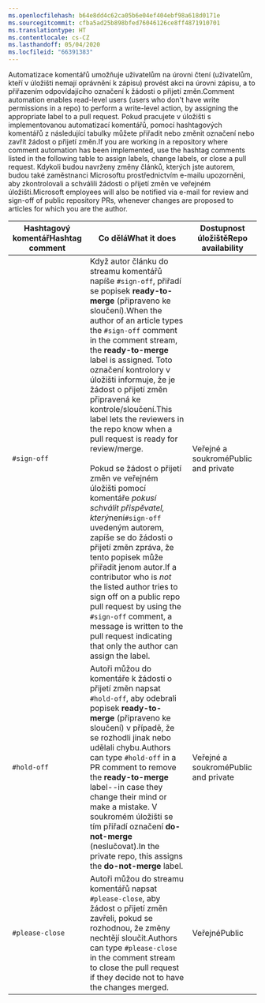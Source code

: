 ```yaml
---
ms.openlocfilehash: b64e8dd4c62ca05b6e04ef404ebf98a618d0171e
ms.sourcegitcommit: cfba5ad25b898bfed76046126ce8ff4871910701
ms.translationtype: HT
ms.contentlocale: cs-CZ
ms.lasthandoff: 05/04/2020
ms.locfileid: "66391383"
---
```

<span data-ttu-id="7dab5-101">Automatizace komentářů umožňuje uživatelům na úrovni čtení (uživatelům, kteří v úložišti nemají oprávnění k zápisu) provést akci na úrovni zápisu, a to přiřazením odpovídajícího označení k žádosti o přijetí změn.</span><span class="sxs-lookup"><span data-stu-id="7dab5-101">Comment automation enables read-level users (users who don't have write permissions in a repo) to perform a write-level action, by assigning the appropriate label to a pull request.</span></span> <span data-ttu-id="7dab5-102">Pokud pracujete v úložišti s implementovanou automatizací komentářů, pomocí hashtagových komentářů z následující tabulky můžete přiřadit nebo změnit označení nebo zavřít žádost o přijetí změn.</span><span class="sxs-lookup"><span data-stu-id="7dab5-102">If you are working in a repository where comment automation has been implemented, use the hashtag comments listed in the following table to assign labels, change labels, or close a pull request.</span></span> <span data-ttu-id="7dab5-103">Kdykoli budou navrženy změny článků, kterých jste autorem, budou také zaměstnanci Microsoftu prostřednictvím e-mailu upozorněni, aby zkontrolovali a schválili žádosti o přijetí změn ve veřejném úložišti.</span><span class="sxs-lookup"><span data-stu-id="7dab5-103">Microsoft employees will also be notified via e-mail for review and sign-off of public repository PRs, whenever changes are proposed to articles for which you are the author.</span></span>

| <span data-ttu-id="7dab5-104">Hashtagový komentář</span><span class="sxs-lookup"><span data-stu-id="7dab5-104">Hashtag comment</span></span> | <span data-ttu-id="7dab5-105">Co dělá</span><span class="sxs-lookup"><span data-stu-id="7dab5-105">What it does</span></span> | <span data-ttu-id="7dab5-106">Dostupnost úložiště</span><span class="sxs-lookup"><span data-stu-id="7dab5-106">Repo availability</span></span> |
| --- | --- | --- |
| `#sign-off` |<span data-ttu-id="7dab5-107">Když autor článku do streamu komentářů napíše `#sign-off`, přiřadí se popisek **ready-to-merge** (připraveno ke sloučení).</span><span class="sxs-lookup"><span data-stu-id="7dab5-107">When the author of an article types the `#sign-off` comment in the comment stream, the **ready-to-merge** label is assigned.</span></span> <span data-ttu-id="7dab5-108">Toto označení kontrolory v úložišti informuje, že je žádost o přijetí změn připravená ke kontrole/sloučení.</span><span class="sxs-lookup"><span data-stu-id="7dab5-108">This label lets the reviewers in the repo know when a pull request is ready for review/merge.</span></span> <br/><br/> <span data-ttu-id="7dab5-109">Pokud se žádost o přijetí změn ve veřejném úložišti pomocí komentáře *pokusí schválit přispěvatel, který*není`#sign-off` uvedeným autorem, zapíše se do žádosti o přijetí změn zpráva, že tento popisek může přiřadit jenom autor.</span><span class="sxs-lookup"><span data-stu-id="7dab5-109">If a contributor who is *not* the listed author tries to sign off on a public repo pull request by using the `#sign-off` comment, a message is written to the pull request indicating that only the author can assign the label.</span></span> |<span data-ttu-id="7dab5-110">Veřejné a soukromé</span><span class="sxs-lookup"><span data-stu-id="7dab5-110">Public and private</span></span> |
| `#hold-off` |<span data-ttu-id="7dab5-111">Autoři můžou do komentáře k žádosti o přijetí změn napsat `#hold-off`, aby odebrali popisek **ready-to-merge** (připraveno ke sloučení) v případě, že se rozhodli jinak nebo udělali chybu.</span><span class="sxs-lookup"><span data-stu-id="7dab5-111">Authors can type `#hold-off` in a PR comment to remove the **ready-to-merge** label--in case they change their mind or make a mistake.</span></span> <span data-ttu-id="7dab5-112">V soukromém úložišti se tím přiřadí označení **do-not-merge** (neslučovat).</span><span class="sxs-lookup"><span data-stu-id="7dab5-112">In the private repo, this assigns the **do-not-merge** label.</span></span> |<span data-ttu-id="7dab5-113">Veřejné a soukromé</span><span class="sxs-lookup"><span data-stu-id="7dab5-113">Public and private</span></span> |
| `#please-close` |<span data-ttu-id="7dab5-114">Autoři můžou do streamu komentářů napsat `#please-close`, aby žádost o přijetí změn zavřeli, pokud se rozhodnou, že změny nechtějí sloučit.</span><span class="sxs-lookup"><span data-stu-id="7dab5-114">Authors can type `#please-close` in the comment stream to close the pull request if they decide not to have the changes merged.</span></span> |<span data-ttu-id="7dab5-115">Veřejné</span><span class="sxs-lookup"><span data-stu-id="7dab5-115">Public</span></span> |

